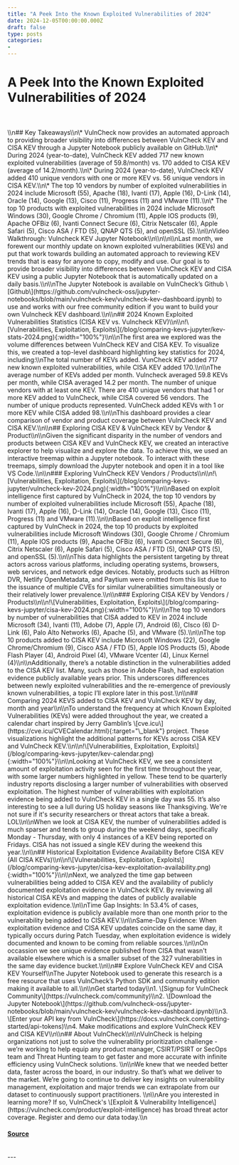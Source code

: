 ```yaml
---
title: "A Peek Into the Known Exploited Vulnerabilities of 2024"
date: 2024-12-05T00:00:00.000Z
draft: false
type: posts
categories: 
- 
---
```

# A Peek Into the Known Exploited Vulnerabilities of 2024

<br/>

<br/>
\\n## Key Takeaways\\n\* VulnCheck now provides an automated approach to providing broader visibility into differences between VulnCheck KEV and CISA KEV through a Jupyter Notebook publicly available on GitHub.\\n\* During 2024 (year-to-date), VulnCheck KEV added 717 new known exploited vulnerabilities (average of 59.8/month) vs. 170 added to CISA KEV (average of 14.2/month).\\n\* During 2024 (year-to-date), VulnCheck KEV added 410 unique vendors with one or more KEV vs. 56 unique vendors in CISA KEV.\\n\* The top 10 vendors by number of exploited vulnerabilities in 2024 include Microsoft (55), Apache (18), Ivanti (17), Apple (16), D-Link (14), Oracle (14), Google (13), Cisco (11), Progress (11) and VMware (11).\\n\* The top 10 products with exploited vulnerabilities in 2024 include Microsoft Windows (30), Google Chrome / Chromium (11), Apple IOS products (9), Apache OFBiz (6), Ivanti Connect Secure (6), Citrix Netscaler (6), Apple Safari (5), Cisco ASA / FTD (5), QNAP QTS (5), and openSSL (5).\\n\\nVideo Walkthrough: Vulncheck KEV Jupyter Notebook\\n\\n\\n\\nLast month, we forewent our monthly update on known exploited vulnerabilities (KEVs) and put that work towards building an automated approach to reviewing KEV trends that is easy for anyone to copy, modify and use. Our goal is to provide broader visibility into differences between VulnCheck KEV and CISA KEV using a public Jupyter Notebook that is automatically updated on a daily basis.\\n\\nThe Jupyter Notebook is available on VulnCheck’s Github \[Github\](https://github.com/vulncheck-oss/jupyter-notebooks/blob/main/vulncheck-kev/vulncheck-kev-dashboard.ipynb) to use and works with our free community edition if you want to build your own Vulncheck KEV dashboard.\\n\\n## 2024 Known Exploited Vulnerabilities Statistics (CISA KEV vs. Vulncheck KEV)\\n\\n!\[Vulnerabilities, Exploitation, Exploits\](/blog/comparing-kevs-jupyter/kev-stats-2024.png){:width="100%"}\\n\\nThe first area we explored was the volume differences between VulnCheck KEV and CISA KEV. To visualize this, we created a top-level dashboard highlighting key statistics for 2024, including:\\nThe total number of KEVs added. VunCheck KEV added 717 new known exploited vulnerabilities, while CISA KEV added 170.\\n\\nThe average number of KEVs added per month. Vulncheck averaged 59.8 KEVs per month, while CISA averaged 14.2 per month. The number of unique vendors with at least one KEV. There are 410 unique vendors that had 1 or more KEV added to VulnCheck, while CISA covered 56 vendors. The number of unique products represented. VulnCheck added KEVs with 1 or more KEV while CISA added 98.\\n\\nThis dashboard provides a clear comparison of vendor and product coverage between VulnCheck KEV and CISA KEV.\\n\\n## Exploring CISA KEV & VulnCheck KEV by Vendor & Product\\n\\nGiven the significant disparity in the number of vendors and products between CISA KEV and VulnCheck KEV, we created an interactive explorer to help visualize and explore the data. To achieve this, we used an interactive treemap within a Jupyter notebook. To interact with these treemaps, simply download the Jupyter notebook and open it in a tool like VS Code.\\n\\n### Exploring VulnCheck KEV Vendors / Products\\n\\n!\[Vulnerabilities, Exploitation, Exploits\](/blog/comparing-kevs-jupyter/vulncheck-kev-2024.png){:width="100%"}\\n\\nBased on exploit intelligence first captured by VulnCheck in 2024, the top 10 vendors by number of exploited vulnerabilities include Microsoft (55), Apache (18), Ivanti (17), Apple (16), D-Link (14), Oracle (14), Google (13), Cisco (11), Progress (11) and VMware (11).\\n\\nBased on exploit intelligence first captured by VulnCheck in 2024, the top 10 products by exploited vulnerabilities include Microsoft Windows (30), Google Chrome / Chromium (11), Apple IOS products (9), Apache OFBiz (6), Ivanti Connect Secure (6), Citrix Netscaler (6), Apple Safari (5), Cisco ASA / FTD (5), QNAP QTS (5), and openSSL (5).\\n\\nThis data highlights the persistent targeting by threat actors across various platforms, including operating systems, browsers, web services, and network edge devices. Notably, products such as Hiltron DVR, Netlify OpenMetadata, and Paytium were omitted from this list due to the issuance of multiple CVEs for similar vulnerabilities simultaneously or their relatively lower prevalence.\\n\\n### Exploring CISA KEV by Vendors / Products\\n\\n!\[Vulnerabilities, Exploitation, Exploits\](/blog/comparing-kevs-jupyter/cisa-kev-2024.png){:width="100%"}\\n\\nThe top 10 vendors by number of vulnerabilities that CISA added to KEV in 2024 include Microsoft (34), Ivanti (11), Adobe (7), Apple (7), Android (6), CIsco (6) D-Link (6), Palo Alto Networks (6), Apache (5), and VMware (5).\\n\\nThe top 10 products added to CISA KEV include Microsoft Windows (22), Google Chrome/Chromium (9), Cisco ASA / FTD (5), Apple IOS Products (5), Abode Flash Player (4), Android Pixel (4), VMware Vcenter (4), Linux Kernel (4)\\n\\nAdditionally, there’s a notable distinction in the vulnerabilities added to the CISA KEV list. Many, such as those in Adobe Flash, had exploitation evidence publicly available years prior. This underscores differences between newly exploited vulnerabilities and the re-emergence of previously known vulnerabilities, a topic I’ll explore later in this post.\\n\\n## Comparing 2024 KEVS added to CISA KEV and VulnCheck KEV by day, month and year\\n\\nTo understand the frequency at which Known Exploited Vulnerabilities (KEVs) were added throughout the year, we created a calendar chart inspired by Jerry Gamblin’s \[cve.icu\](https://cve.icu/CVECalendar.html){:target="\_blank"} project. These visualizations highlight the additional patterns for KEVs across CISA KEV and VulnCheck KEV.\\n\\n!\[Vulnerabilities, Exploitation, Exploits\](/blog/comparing-kevs-jupyter/kev-calendar.png){:width="100%"}\\n\\nLooking at VulnCheck KEV, we see a consistent amount of exploitation activity seen for the first time throughout the year, with some larger numbers highlighted in yellow. These tend to be quarterly industry reports disclosing a larger number of vulnerabilities with observed exploitation. The highest number of vulnerabilities with exploitation evidence being added to VulnCheck KEV in a single day was 55. It’s also interesting to see a lull during US holiday seasons like Thanksgiving. We're not sure if it's security researchers or threat actors that take a break. LOL\\n\\nWhen we look at CISA KEV, the number of vulnerabilities added is much sparser and tends to group during the weekend days, specifically Monday - Thursday, with only 4 instances of a KEV being reported on Fridays. CISA has not issued a single KEV during the weekend this year.\\n\\n## Historical Exploitation Evidence Availability Before CISA KEV (All CISA KEVs)\\n\\n!\[Vulnerabilities, Exploitation, Exploits\](/blog/comparing-kevs-jupyter/cisa-kev-exploitation-availability.png){:width="100%"}\\n\\nNext, we analyzed the time gap between vulnerabilities being added to CISA KEV and the availability of publicly documented exploitation evidence in VulnCheck KEV. By reviewing all historical CISA KEVs and mapping the dates of publicly available exploitation evidence.\\n\\nTime Gap Insights: In 53.4% of cases, exploitation evidence is publicly available more than one month prior to the vulnerability being added to CISA KEV.\\n\\nSame-Day Evidence: When exploitation evidence and CISA KEV updates coincide on the same day, it typically occurs during Patch Tuesday, when exploitation evidence is widely documented and known to be coming from reliable sources.\\n\\nOn occassion we see unique evidence published from CISA that wasn't available elsewhere which is a smaller subset of the 327 vulnerabilities in the same day evidence bucket.\\n\\n## Explore VulnCheck KEV and CISA KEV Yourself\\nThe Jupyter Notebook used to generate this research is a free resource that uses VulnCheck’s Python SDK and community edition making it available to all.\\n\\nGet started today\\n1. \[Signup for VulnCheck Community\](https://vulncheck.com/community)\\n2. \[Download the Jupyter Notebook\](https://github.com/vulncheck-oss/jupyter-notebooks/blob/main/vulncheck-kev/vulncheck-kev-dashboard.ipynb)\\n3. \[Enter your API key from VulnCheck\](https://docs.vulncheck.com/getting-started/api-tokens)\\n4. Make modifications and explore VulnCheck KEV and CISA KEV\\n\\n## About VulnCheck\\n\\nVulnCheck is helping organizations not just to solve the vulnerability prioritization challenge - we’re working to help equip any product manager, CSIRT/PSIRT or SecOps team and Threat Hunting team to get faster and more accurate with infinite efficiency using VulnCheck solutions. \\n\\nWe knew that we needed better data, faster across the board, in our industry. So that’s what we deliver to the market. We’re going to continue to deliver key insights on vulnerability management, exploitation and major trends we can extrapolate from our dataset to continuously support practitioners. \\n\\nAre you interested in learning more? If so, VulnCheck's \[Exploit & Vulnerability Intelligence\](https://vulncheck.com/product/exploit-intelligence) has broad threat actor coverage. Register and demo our data today.\\n

#### [Source](https://vulncheck.com/blog/comparing-kevs-jupyter)

<br/>
---
